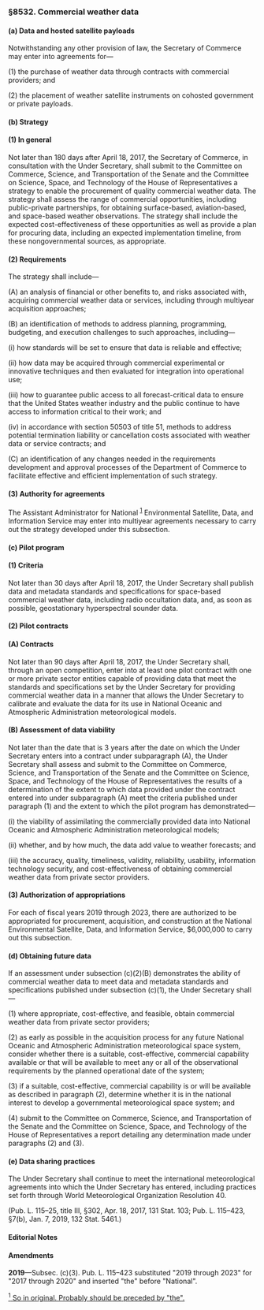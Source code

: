 ### §8532. Commercial weather data ###

#### (a) Data and hosted satellite payloads ####

Notwithstanding any other provision of law, the Secretary of Commerce may enter into agreements for—

(1) the purchase of weather data through contracts with commercial providers; and

(2) the placement of weather satellite instruments on cohosted government or private payloads.

#### (b) Strategy ####

#### (1) In general ####

Not later than 180 days after April 18, 2017, the Secretary of Commerce, in consultation with the Under Secretary, shall submit to the Committee on Commerce, Science, and Transportation of the Senate and the Committee on Science, Space, and Technology of the House of Representatives a strategy to enable the procurement of quality commercial weather data. The strategy shall assess the range of commercial opportunities, including public-private partnerships, for obtaining surface-based, aviation-based, and space-based weather observations. The strategy shall include the expected cost-effectiveness of these opportunities as well as provide a plan for procuring data, including an expected implementation timeline, from these nongovernmental sources, as appropriate.

#### (2) Requirements ####

The strategy shall include—

(A) an analysis of financial or other benefits to, and risks associated with, acquiring commercial weather data or services, including through multiyear acquisition approaches;

(B) an identification of methods to address planning, programming, budgeting, and execution challenges to such approaches, including—

(i) how standards will be set to ensure that data is reliable and effective;

(ii) how data may be acquired through commercial experimental or innovative techniques and then evaluated for integration into operational use;

(iii) how to guarantee public access to all forecast-critical data to ensure that the United States weather industry and the public continue to have access to information critical to their work; and

(iv) in accordance with section 50503 of title 51, methods to address potential termination liability or cancellation costs associated with weather data or service contracts; and

(C) an identification of any changes needed in the requirements development and approval processes of the Department of Commerce to facilitate effective and efficient implementation of such strategy.

#### (3) Authority for agreements ####

The Assistant Administrator for National <sup><a href="#8532_1_target" name="8532_1">1</a></sup> Environmental Satellite, Data, and Information Service may enter into multiyear agreements necessary to carry out the strategy developed under this subsection.

#### (c) Pilot program ####

#### (1) Criteria ####

Not later than 30 days after April 18, 2017, the Under Secretary shall publish data and metadata standards and specifications for space-based commercial weather data, including radio occultation data, and, as soon as possible, geostationary hyperspectral sounder data.

#### (2) Pilot contracts ####

#### (A) Contracts ####

Not later than 90 days after April 18, 2017, the Under Secretary shall, through an open competition, enter into at least one pilot contract with one or more private sector entities capable of providing data that meet the standards and specifications set by the Under Secretary for providing commercial weather data in a manner that allows the Under Secretary to calibrate and evaluate the data for its use in National Oceanic and Atmospheric Administration meteorological models.

#### (B) Assessment of data viability ####

Not later than the date that is 3 years after the date on which the Under Secretary enters into a contract under subparagraph (A), the Under Secretary shall assess and submit to the Committee on Commerce, Science, and Transportation of the Senate and the Committee on Science, Space, and Technology of the House of Representatives the results of a determination of the extent to which data provided under the contract entered into under subparagraph (A) meet the criteria published under paragraph (1) and the extent to which the pilot program has demonstrated—

(i) the viability of assimilating the commercially provided data into National Oceanic and Atmospheric Administration meteorological models;

(ii) whether, and by how much, the data add value to weather forecasts; and

(iii) the accuracy, quality, timeliness, validity, reliability, usability, information technology security, and cost-effectiveness of obtaining commercial weather data from private sector providers.

#### (3) Authorization of appropriations ####

For each of fiscal years 2019 through 2023, there are authorized to be appropriated for procurement, acquisition, and construction at the National Environmental Satellite, Data, and Information Service, $6,000,000 to carry out this subsection.

#### (d) Obtaining future data ####

If an assessment under subsection (c)(2)(B) demonstrates the ability of commercial weather data to meet data and metadata standards and specifications published under subsection (c)(1), the Under Secretary shall—

(1) where appropriate, cost-effective, and feasible, obtain commercial weather data from private sector providers;

(2) as early as possible in the acquisition process for any future National Oceanic and Atmospheric Administration meteorological space system, consider whether there is a suitable, cost-effective, commercial capability available or that will be available to meet any or all of the observational requirements by the planned operational date of the system;

(3) if a suitable, cost-effective, commercial capability is or will be available as described in paragraph (2), determine whether it is in the national interest to develop a governmental meteorological space system; and

(4) submit to the Committee on Commerce, Science, and Transportation of the Senate and the Committee on Science, Space, and Technology of the House of Representatives a report detailing any determination made under paragraphs (2) and (3).

#### (e) Data sharing practices ####

The Under Secretary shall continue to meet the international meteorological agreements into which the Under Secretary has entered, including practices set forth through World Meteorological Organization Resolution 40.

(Pub. L. 115–25, title III, §302, Apr. 18, 2017, 131 Stat. 103; Pub. L. 115–423, §7(b), Jan. 7, 2019, 132 Stat. 5461.)

#### **Editorial Notes** ####

#### Amendments ####

**2019**—Subsec. (c)(3). Pub. L. 115–423 substituted "2019 through 2023" for "2017 through 2020" and inserted "the" before "National".

[<sup>1</sup> So in original. Probably should be preceded by "the".](#8532_1)